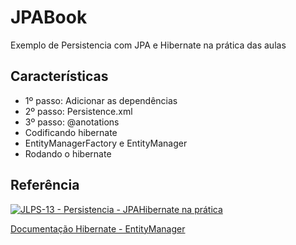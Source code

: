 # JPABook

Exemplo de Persistencia com JPA e Hibernate na prática das aulas

## Características

- 1º passo: Adicionar as dependências
- 2º passo: Persistence.xml
- 3º passo: @anotations
- Codificando hibernate
- EntityManagerFactory e EntityManager
- Rodando o hibernate

## Referência

[![JLPS-13 - Persistencia - JPAHibernate na prática](http://img.youtube.com/vi/9TSSCCNXLJw/0.jpg)](https://www.youtube.com/watch?v=9TSSCCNXLJw)

[Documentação Hibernate - EntityManager](https://docs.jboss.org/hibernate/jpa/2.2/api/javax/persistence/EntityManager.html)
